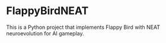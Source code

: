 # FlappyBirdNEAT
This is a Python project that implements Flappy Bird with NEAT neuroevolution for AI gameplay.
